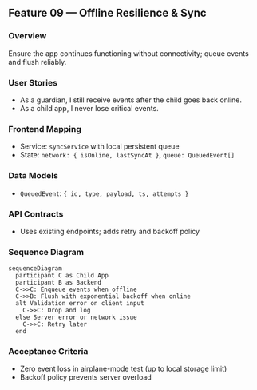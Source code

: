 ## Feature 09 — Offline Resilience & Sync

### Overview
Ensure the app continues functioning without connectivity; queue events and flush reliably.

### User Stories
- As a guardian, I still receive events after the child goes back online.
- As a child app, I never lose critical events.

### Frontend Mapping
- Service: `syncService` with local persistent queue
- State: `network: { isOnline, lastSyncAt }`, `queue: QueuedEvent[]`

### Data Models
- `QueuedEvent`: `{ id, type, payload, ts, attempts }`

### API Contracts
- Uses existing endpoints; adds retry and backoff policy

### Sequence Diagram
```mermaid
sequenceDiagram
  participant C as Child App
  participant B as Backend
  C->>C: Enqueue events when offline
  C->>B: Flush with exponential backoff when online
  alt Validation error on client input
    C->>C: Drop and log
  else Server error or network issue
    C->>C: Retry later
  end
```

### Acceptance Criteria
- Zero event loss in airplane-mode test (up to local storage limit)
- Backoff policy prevents server overload
